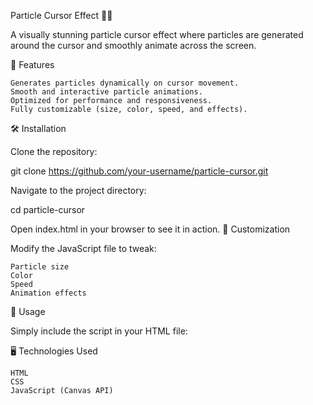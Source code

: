 
Particle Cursor Effect 🎨✨

A visually stunning particle cursor effect where particles are generated around the cursor and smoothly animate across the screen.



🎯 Features

    Generates particles dynamically on cursor movement.
    Smooth and interactive particle animations.
    Optimized for performance and responsiveness.
    Fully customizable (size, color, speed, and effects).

🛠 Installation

Clone the repository:

git clone https://github.com/your-username/particle-cursor.git

Navigate to the project directory:

cd particle-cursor

Open index.html in your browser to see it in action.
🎨 Customization

Modify the JavaScript file to tweak:

    Particle size
    Color
    Speed
    Animation effects

📌 Usage

Simply include the script in your HTML file:

<script src="particle-cursor.js"></script>

🖥️ Technologies Used

    HTML
    CSS
    JavaScript (Canvas API)
